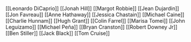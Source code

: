 [[Leonardo DiCaprio]]
[[Jonah Hill]]
[[Margot Robbie]]
[[Jean Dujardin]]
[[Jon Favreau]]
[[Anne Hathaway]]
[[Jessica Chastain]]
[[Michael Caine]]
[[Charlie Hunnam]]
[[Hugh Grant]]
[[Colin Farrel]]
[[Marisa Tomei]]
[[John Leguizamo]]
[[Michael Peña]]
[[Bryan Cranston]]
[[Robert Downey Jr]]
[[Ben Stiller]]
[[Jack Black]]
[[Tom Cruise]]
